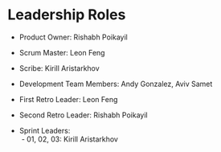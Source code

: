 # Leadership Roles

* Product Owner: Rishabh Poikayil
* Scrum Master: Leon Feng
* Scribe: Kirill Aristarkhov
* Development Team Members: Andy Gonzalez, Aviv Samet
* First Retro Leader: Leon Feng
* Second Retro Leader: Rishabh Poikayil

* Sprint Leaders:  <br />
&nbsp;- 01, 02, 03: Kirill Aristarkhov  <br />
